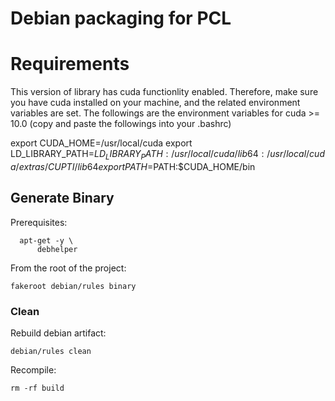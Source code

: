 # Debian packaging for PCL 


# Requirements

This version of library has cuda functionlity enabled. Therefore, make sure you have cuda installed on your machine, and the related environment variables are set. The followings are the environment variables for cuda >= 10.0 (copy and paste the followings into your .bashrc)

export CUDA_HOME=/usr/local/cuda
export LD_LIBRARY_PATH=$LD_LIBRARY_PATH:/usr/local/cuda/lib64:/usr/local/cuda/extras/CUPTI/lib64
export PATH=$PATH:$CUDA_HOME/bin

## Generate Binary


Prerequisites:

```
  apt-get -y \
      debhelper 
```

From the root of the project:
```
fakeroot debian/rules binary
```


### Clean

Rebuild debian artifact:

```
debian/rules clean
```

Recompile:

```
rm -rf build
```
